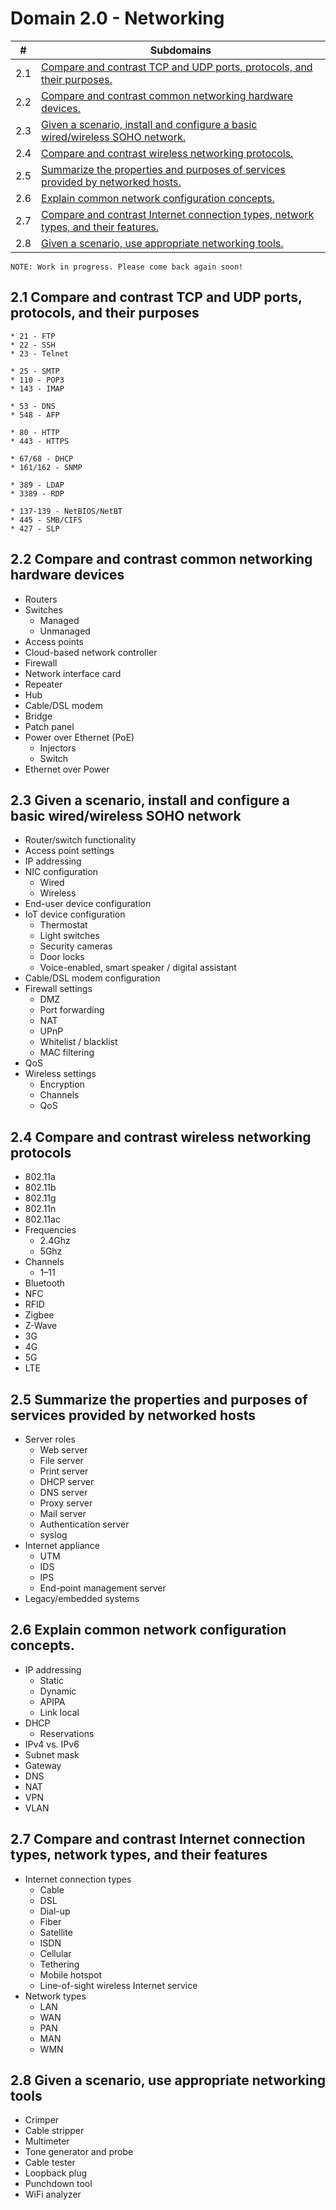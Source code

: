 # Domain 2.0 - Networking

| # | Subdomains   | 
|---|---|
|2.1 | [Compare and contrast TCP and UDP ports, protocols, and their purposes.](https://github.com/erich-tech/A_Plus/tree/main/Core_1-Domain_2#21-compare-and-contrast-tcp-and-udp-ports-protocols-and-their-purposes) |
|2.2 | [Compare and contrast common networking hardware devices.](https://github.com/erich-tech/A_Plus/tree/main/Core_1-Domain_2#22-compare-and-contrast-common-networking-hardware-devices) |
|2.3 | [Given a scenario, install and configure a basic wired/wireless SOHO network.](https://github.com/erich-tech/A_Plus/tree/main/Core_1-Domain_2#23-given-a-scenario-install-and-configure-a-basic-wiredwireless-soho-network) |
|2.4 | [Compare and contrast wireless networking protocols.](https://github.com/erich-tech/A_Plus/tree/main/Core_1-Domain_2#24-compare-and-contrast-wireless-networking-protocols) |
|2.5 | [Summarize the properties and purposes of services provided by networked hosts.](https://github.com/erich-tech/A_Plus/tree/main/Core_1-Domain_2#25-summarize-the-properties-and-purposes-of-services-provided-by-networked-hosts) |
|2.6 | [Explain common network configuration concepts.](https://github.com/erich-tech/A_Plus/tree/main/Core_1-Domain_2#26-explain-common-network-configuration-concepts) |
|2.7 | [Compare and contrast Internet connection types, network types, and their features.](https://github.com/erich-tech/A_Plus/tree/main/Core_1-Domain_2#27-compare-and-contrast-internet-connection-types-network-types-and-their-features) |
|2.8 | [Given a scenario, use appropriate networking tools.](https://github.com/erich-tech/A_Plus/tree/main/Core_1-Domain_2#28-given-a-scenario-use-appropriate-networking-tools) |


```
NOTE: Work in progress. Please come back again soon! 
```
## 2.1 Compare and contrast TCP and UDP ports, protocols, and their purposes

~~~~
* 21 - FTP
* 22 - SSH
* 23 - Telnet
~~~~ 
~~~
* 25 - SMTP
* 110 - POP3
* 143 - IMAP
~~~
~~~
* 53 - DNS
* 548 - AFP
~~~
~~~
* 80 - HTTP
* 443 - HTTPS
~~~
~~~
* 67/68 - DHCP
* 161/162 - SNMP
~~~
~~~
* 389 - LDAP
* 3389 - RDP
~~~
~~~
* 137-139 - NetBIOS/NetBT
* 445 - SMB/CIFS
* 427 - SLP
~~~

## 2.2 Compare and contrast common networking hardware devices
* Routers
* Switches
	* Managed
	* Unmanaged
* Access points
* Cloud-based network controller
* Firewall
* Network interface card
* Repeater
* Hub
* Cable/DSL modem
* Bridge
* Patch panel
* Power over Ethernet (PoE)
	* Injectors
	* Switch
* Ethernet over Power
## 2.3 Given a scenario, install and configure a basic wired/wireless SOHO network
* Router/switch functionality
* Access point settings
* IP addressing
* NIC configuration
	* Wired
	* Wireless
* End-user device configuration
* IoT device configuration
	* Thermostat
	* Light switches
	* Security cameras
	* Door locks
	* Voice-enabled, smart speaker / digital assistant
* Cable/DSL modem configuration
* Firewall settings
	* DMZ
	* Port forwarding
	* NAT
	* UPnP
	* Whitelist / blacklist
	* MAC filtering
* QoS
* Wireless settings
	* Encryption
	* Channels
	* QoS
## 2.4 Compare and contrast wireless networking protocols
* 802.11a
* 802.11b
* 802.11g
* 802.11n
* 802.11ac
* Frequencies
	* 2.4Ghz
	* 5Ghz
* Channels
	* 1–11
* Bluetooth
* NFC
* RFID
* Zigbee
* Z-Wave
* 3G
* 4G
* 5G
* LTE

## 2.5 Summarize the properties and purposes of services provided by networked hosts
* Server roles
	* Web server
	* File server
	* Print server
	* DHCP server
	* DNS server
	* Proxy server
	* Mail server
	* Authentication server
	* syslog
* Internet appliance
	* UTM
	* IDS
	* IPS
	* End-point management server
* Legacy/embedded systems
## 2.6 Explain common network configuration concepts.
* IP addressing
	* Static
	* Dynamic
	* APIPA
	* Link local
* DHCP
	* Reservations
* IPv4 vs. IPv6
* Subnet mask
* Gateway
* DNS
* NAT
* VPN
* VLAN

## 2.7 Compare and contrast Internet connection types, network types, and their features
* Internet connection types
	* Cable
	* DSL
	* Dial-up
	* Fiber
	* Satellite
	* ISDN
	* Cellular
	* Tethering
	* Mobile hotspot
	* Line-of-sight wireless Internet service
* Network types
	* LAN
	* WAN
	* PAN
	* MAN
	* WMN

## 2.8 Given a scenario, use appropriate networking tools
* Crimper
* Cable stripper
* Multimeter
* Tone generator and probe
* Cable tester
* Loopback plug
* Punchdown tool
* WiFi analyzer

